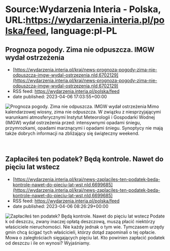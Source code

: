 # Source:Wydarzenia Interia - Polska, URL:https://wydarzenia.interia.pl/polska/feed, language:pl-PL

## Prognoza pogody. Zima nie odpuszcza. IMGW wydał ostrzeżenia
 - [https://wydarzenia.interia.pl/kraj/news-prognoza-pogody-zima-nie-odpuszcza-imgw-wydal-ostrzezenia,nId,6702129](https://wydarzenia.interia.pl/kraj/news-prognoza-pogody-zima-nie-odpuszcza-imgw-wydal-ostrzezenia,nId,6702129)
 - RSS feed: https://wydarzenia.interia.pl/polska/feed
 - date published: 2023-04-06 17:03:55+00:00

<p><a href="https://wydarzenia.interia.pl/kraj/news-prognoza-pogody-zima-nie-odpuszcza-imgw-wydal-ostrzezenia,nId,6702129"><img align="left" alt="Prognoza pogody. Zima nie odpuszcza. IMGW wydał ostrzeżenia" src="https://i.iplsc.com/prognoza-pogody-zima-nie-odpuszcza-imgw-wydal-ostrzezenia/000GZXQ7C0XT9VMH-C321.jpg" /></a>Mimo kalendarzowej wiosny, zima nie odpuszcza. W związku z niesprzyjającymi warunkami atmosferycznymi Instytut Meteorologii i Gospodarki Wodnej (IMGW) wydał ostrzeżenia przed: intensywnymi opadami śniegu, przymrozkami, opadami marznącymi i opadami śniegu. Synoptycy nie mają także dobrych informacji na zbliżający się świąteczny weekend. </p><br clear="all" />

## Zapłaciłeś ten podatek? Będą kontrole. Nawet do pięciu lat wstecz
 - [https://wydarzenia.interia.pl/kraj/news-zaplaciles-ten-podatek-beda-kontrole-nawet-do-pieciu-lat-wst,nId,6699685](https://wydarzenia.interia.pl/kraj/news-zaplaciles-ten-podatek-beda-kontrole-nawet-do-pieciu-lat-wst,nId,6699685)
 - RSS feed: https://wydarzenia.interia.pl/polska/feed
 - date published: 2023-04-06 08:26:29+00:00

<p><a href="https://wydarzenia.interia.pl/kraj/news-zaplaciles-ten-podatek-beda-kontrole-nawet-do-pieciu-lat-wst,nId,6699685"><img align="left" alt="Zapłaciłeś ten podatek? Będą kontrole. Nawet do pięciu lat wstecz" src="https://i.iplsc.com/zaplaciles-ten-podatek-beda-kontrole-nawet-do-pieciu-lat-wst/000F1VVOL4QG1SW8-C321.jpg" /></a>Podatek od deszczu, zwany inaczej opłatą deszczową, muszą płacić niektórzy właściciele nieruchomości. Nie każdy jednak o tym wie. Tymczasem urzędy gmin chcą ścigać tych właścicieli, którzy dotąd zapominali o tej opłacie. Mowa o zaległościach sięgających pięciu lat. Kto powinien zapłacić podatek od deszczu i ile on wynosi? Wyjaśniamy.</p><br clear="all" />

